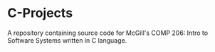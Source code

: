 # C-Projects
A repository containing source code for McGill's COMP 206: Intro to Software Systems written in C language.
